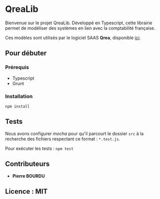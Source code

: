 # QreaLib

Bienvenue sur le projet QreaLib. Développé en Typescript, cette librairie permet de modéliser des systèmes en lien avec la comptabilité française.  

Ces modèles sont utilisés par le logiciel SAAS **Qrea**, disponible [ici](http://www.qrea.io).

## Pour débuter

### Prérequis

* Typescript
* Grunt

### Installation

`npm install`

## Tests

Nous avons configurer *mocha* pour qu'il parcourt le dossier `src` à la recherche des fichiers respectant ce format : `*.test.js`.   

Pour exécuter les tests :
`npm test`

## Contributeurs

* **Pierre BOURDU**

## Licence : MIT